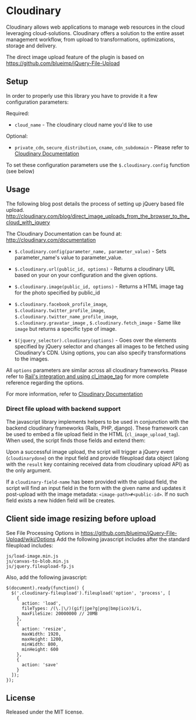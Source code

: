 Cloudinary
==========

Cloudinary allows web applications to manage web resources in the cloud leveraging cloud-solutions. 
Cloudinary offers a solution to the entire asset management workflow, from upload to transformations, optimizations, storage and delivery.

The direct image upload feature of the plugin is based on https://github.com/blueimp/jQuery-File-Upload 

## Setup ######################################################################

In order to properly use this library you have to provide it a few configuration parameters:

Required:

* `cloud_name` - The cloudinary cloud name you'd like to use

Optional:

* `private_cdn`, `secure_distribution`, `cname`, `cdn_subdomain` - Please refer to [Cloudinary Documentation](http://cloudinary.com/documentation)

To set these configuration parameters use the `$.cloudinary.config` function (see below)

## Usage ######################################################################

The following blog post details the process of setting up jQuery based file upload.
http://cloudinary.com/blog/direct_image_uploads_from_the_browser_to_the_cloud_with_jquery

The Cloudinary Documentation can be found at:
http://cloudinary.com/documentation

* `$.cloudinary.config(parameter_name, parameter_value)` - Sets parameter\_name's value to parameter\_value.
* `$.cloudinary.url(public_id, options)` - Returns a cloudinary URL based on your on your configuration and the given options.
* `$.cloudinary.image(public_id, options)` - Returns a HTML image tag for the photo specified by public\_id
* `$.cloudinary.facebook_profile_image`, `$.cloudinary.twitter_profile_image`, `$.cloudinary.twitter_name_profile_image`, `$.cloudinary.gravatar_image` , `$.cloudinary.fetch_image` - Same like `image` but returns a specific type of image.

* `$(jquery_selector).cloudinary(options)` - Goes over the elements specified by jQuery selector and changes all images to be fetched using Cloudinary's CDN. Using options, you can also specify transformations to the images.

All `options` parameters are similar across all cloudinary frameworks. Please refer to [Rail's integration and using cl_image_tag](http://cloudinary.com/documentation/rails_integration#display_and_transform) for more complete reference regarding the options.

For more information, refer to [Cloudinary Documentation](http://cloudinary.com/documentation)

### Direct file upload with backend support ###################################

The javascript library implements helpers to be used in conjunction with the backend cloudinary frameworks (Rails, PHP, django). These framework can be used to embed a file upload field in the HTML (`cl_image_upload_tag`). When used, the script finds those fields and extend them:

Upon a successful image upload, the script will trigger a jQuery event (`cloudinarydone`) on the input field and provide fileupload data object (along with the `result` key containing received data from cloudinary upload API) as the only argument.

If a `cloudinary-field-name` has been provided with the upload field, the script will find an input field in the form with the given name and updates it post-upload with the image metadata: `<image-path>#<public-id>`. 
If no such field exists a new hidden field will be creates.

## Client side image resizing before upload ###################################
See File Processing Options in https://github.com/blueimp/jQuery-File-Upload/wiki/Options
Add the following javascript includes after the standard fileupload includes:
  
    js/load-image.min.js
    js/canvas-to-blob.min.js
    js/jquery.fileupload-fp.js

Also, add the following javascript:

    $(document).ready(function() {
      $('.cloudinary-fileupload').fileupload('option', 'process', [
        {
          action: 'load',
          fileTypes: /(\.|\/)(gif|jpe?g|png|bmp|ico)$/i,
          maxFileSize: 20000000 // 20MB
        },
        {
          action: 'resize',
          maxWidth: 1920,
          maxHeight: 1200,
          minWidth: 800,
          minHeight: 600
        },
        {
          action: 'save'
        }
      ]);
    });

## License #######################################################################

Released under the MIT license. 
